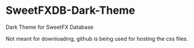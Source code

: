 # SweetFXDB-Dark-Theme
Dark Theme for SweetFX Database

Not meant for downloading, github is being used for hosting the css files.

